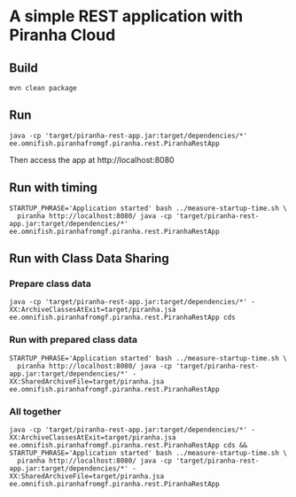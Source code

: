 # A simple REST application with Piranha Cloud

## Build

```
mvn clean package
```

## Run

```
java -cp 'target/piranha-rest-app.jar:target/dependencies/*' ee.omnifish.piranhafromgf.piranha.rest.PiranhaRestApp
```

Then access the app at http://localhost:8080


## Run with timing

```
STARTUP_PHRASE='Application started' bash ../measure-startup-time.sh \
  piranha http://localhost:8080/ java -cp 'target/piranha-rest-app.jar:target/dependencies/*' ee.omnifish.piranhafromgf.piranha.rest.PiranhaRestApp
```

## Run with Class Data Sharing

### Prepare class data

```
java -cp 'target/piranha-rest-app.jar:target/dependencies/*' -XX:ArchiveClassesAtExit=target/piranha.jsa ee.omnifish.piranhafromgf.piranha.rest.PiranhaRestApp cds
```

### Run with prepared class data

```
STARTUP_PHRASE='Application started' bash ../measure-startup-time.sh \
  piranha http://localhost:8080/ java -cp 'target/piranha-rest-app.jar:target/dependencies/*' -XX:SharedArchiveFile=target/piranha.jsa ee.omnifish.piranhafromgf.piranha.rest.PiranhaRestApp
```

### All together

```
java -cp 'target/piranha-rest-app.jar:target/dependencies/*' -XX:ArchiveClassesAtExit=target/piranha.jsa ee.omnifish.piranhafromgf.piranha.rest.PiranhaRestApp cds &&
STARTUP_PHRASE='Application started' bash ../measure-startup-time.sh \
  piranha http://localhost:8080/ java -cp 'target/piranha-rest-app.jar:target/dependencies/*' -XX:SharedArchiveFile=target/piranha.jsa ee.omnifish.piranhafromgf.piranha.rest.PiranhaRestApp
```